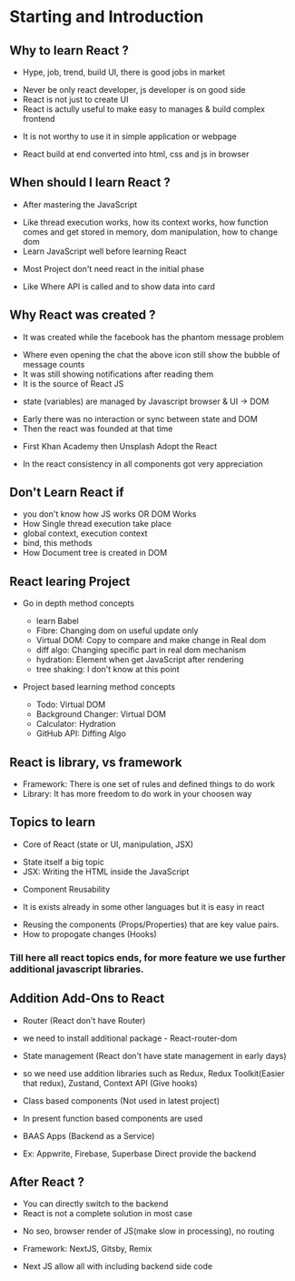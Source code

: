 # Starting and Introduction

## Why to learn React ?
+ Hype, job, trend, build UI, there is good jobs in market
- Never be only react developer, js developer is on good side
- React is not just to create UI
- React is actully useful to make easy to manages & build complex frontend
+ It is not worthy to use it in simple application or webpage
- React build at end converted into html, css and js in browser

## When should I learn React ?
+ After mastering the JavaScript
- Like thread execution works, how its context works, how function comes and get stored in memory, dom manipulation, how to change dom
- Learn JavaScript well before learning React
+ Most Project don't need react in the initial phase
- Like Where API is called and to show data into card

## Why React was created ?
+ It was created while the facebook has the phantom message problem
- Where even opening the chat the above icon still show the bubble of message counts
- It was still showing notifications after reading them
- It is the source of React JS
+ state (variables) are managed by Javascript browser & UI -> DOM
- Early there was no interaction or sync between state and DOM
- Then the react was founded at that time
+ First Khan Academy then Unsplash Adopt the React
- In the react consistency in all components got very appreciation

## Don't Learn React if
- you don't know how JS works OR DOM Works
-  How Single thread execution take place
- global context, execution context
- bind, this methods
- How Document tree is created in DOM

## React learing Project
+ Go in depth method concepts
    - learn Babel
    - Fibre: Changing dom on useful update only
    - Virtual DOM: Copy to compare and make change in Real dom
    - diff algo: Changing specific part in real dom mechanism
    - hydration: Element when get JavaScript after rendering
    - tree shaking: I don't know at this point

+ Project based learning method concepts
    - Todo: Virtual DOM
    - Background Changer: Virtual DOM
    - Calculator: Hydration
    - GitHub API: Diffing Algo

## React is library, vs framework
- Framework: There is one set of rules and defined things to do work
- Library: It has more freedom to do work in your choosen way


## Topics to learn
+ Core of React (state or UI, manipulation, JSX)
- State itself a big topic
- JSX: Writing the HTML inside the JavaScript
+ Component Reusability
- It is exists already in some other languages but it is easy in react
+ Reusing the components (Props/Properties) that are key value pairs.
+ How to propogate changes (Hooks)

### Till here all react topics ends, for more feature we use further additional javascript libraries.

## Addition Add-Ons to React
+ Router (React don't have Router)
- we need to install additional package - React-router-dom
+ State management (React don't have state management in early days)
- so we need use addition libraries such as Redux, Redux Toolkit(Easier that redux), Zustand, Context API (Give hooks)
+ Class based components (Not used in latest project)
- In present function based components are used
+ BAAS Apps (Backend as a Service)
- Ex: Appwrite, Firebase, Superbase Direct provide the backend

## After React ? 
+ You can directly switch to the backend
+ React is not a complete solution in most case
- No seo, browser render of JS(make slow in processing), no routing
+ Framework: NextJS, Gitsby, Remix
- Next JS allow all with including backend side code

